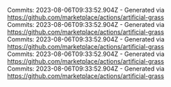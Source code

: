 Commits: 2023-08-06T09:33:52.904Z - Generated via https://github.com/marketplace/actions/artificial-grass
<br>
Commits: 2023-08-06T09:33:52.904Z - Generated via https://github.com/marketplace/actions/artificial-grass
<br>
Commits: 2023-08-06T09:33:52.904Z - Generated via https://github.com/marketplace/actions/artificial-grass
<br>
Commits: 2023-08-06T09:33:52.904Z - Generated via https://github.com/marketplace/actions/artificial-grass
<br>
Commits: 2023-08-06T09:33:52.904Z - Generated via https://github.com/marketplace/actions/artificial-grass
<br>
